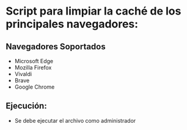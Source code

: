 # Script para limpiar la caché de los principales navegadores:

## Navegadores Soportados
- Microsoft Edge
- Mozilla Firefox
- Vivaldi
- Brave
- Google Chrome

## Ejecución:
- Se debe ejecutar el archivo como administrador
